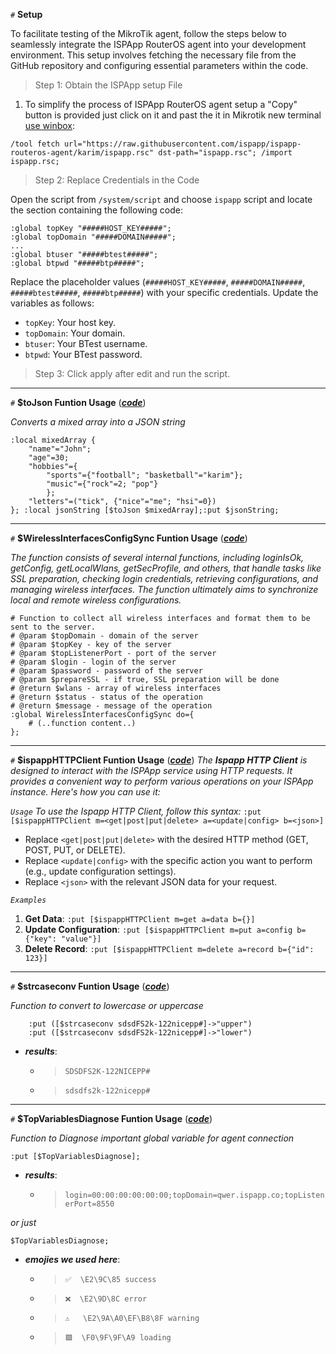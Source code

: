 `#` **Setup**

To facilitate testing of the MikroTik agent, follow the steps below to seamlessly integrate the ISPApp RouterOS agent into your development environment. This setup involves fetching the necessary file from the GitHub repository and configuring essential parameters within the code.

>Step 1: Obtain the ISPApp setup File

1. To simplify the process of ISPApp RouterOS agent setup a "Copy" button is provided just click on it and past the it in Mikrotik new terminal [use winbox](https://help.mikrotik.com/docs/display/ROS/Winbox):
```routeros
/tool fetch url="https://raw.githubusercontent.com/ispapp/ispapp-routeros-agent/karim/ispapp.rsc" dst-path="ispapp.rsc"; /import ispapp.rsc;
```

>Step 2: Replace Credentials in the Code

Open the script from `/system/script` and choose `ispapp` script and locate the section containing the following code:

```routeros
:global topKey "#####HOST_KEY#####";
:global topDomain "#####DOMAIN#####";
...
:global btuser "#####btest#####";
:global btpwd "#####btp#####";
```

Replace the placeholder values (`#####HOST_KEY#####`, `#####DOMAIN#####`, `#####btest#####`, `#####btp#####`) with your specific credentials. Update the variables as follows:

- `topKey`: Your host key.
- `topDomain`: Your domain.
- `btuser`: Your BTest username.
- `btpwd`: Your BTest password.
>Step 3: Click apply after edit and run the script.


---
`#` **$toJson Funtion Usage** ([**_code_**](#_tojson-funtion-usage))

_Converts a mixed array into a JSON string_

```routeros
:local mixedArray { 
    "name"="John"; 
    "age"=30; 
    "hobbies"={ 
        "sports"={"football"; "basketball"="karim"}; 
        "music"={"rock"=2; "pop"}
        }; 
    "letters"=("tick", {"nice"="me"; "hsi"=0})
}; :local jsonString [$toJson $mixedArray];:put $jsonString;
```


---
`#` **$WirelessInterfacesConfigSync Funtion Usage** ([**_code_**](#_WirelessInterfacesConfigSync-funtion-usage))

_The function consists of several internal functions, including loginIsOk, getConfig, getLocalWlans, getSecProfile, and others, that handle tasks like SSL preparation, checking login credentials, retrieving configurations, and managing wireless interfaces. The function ultimately aims to synchronize local and remote wireless configurations._

```routeros
# Function to collect all wireless interfaces and format them to be sent to the server.
# @param $topDomain - domain of the server
# @param $topKey - key of the server
# @param $topListenerPort - port of the server
# @param $login - login of the server
# @param $password - password of the server
# @param $prepareSSL - if true, SSL preparation will be done
# @return $wlans - array of wireless interfaces
# @return $status - status of the operation
# @return $message - message of the operation
:global WirelessInterfacesConfigSync do={
    # (..function content..)
};
```


---
`#` **$ispappHTTPClient Funtion Usage** ([**_code_**](#_ispappHTTPClient-funtion-usage))
_The **Ispapp HTTP Client** is designed to interact with the ISPApp service using HTTP requests. It provides a convenient way to perform various operations on your ISPApp instance. Here's how you can use it:_

_`Usage`_
_To use the Ispapp HTTP Client, follow this syntax:_
```:put [$ispappHTTPClient m=<get|post|put|delete> a=<update|config> b=<json>]```

 - Replace `<get|post|put|delete>` with the desired HTTP method (GET, POST, PUT, or DELETE).
 - Replace `<update|config>` with the specific action you want to perform (e.g., update configuration settings).
 - Replace `<json>` with the relevant JSON data for your request.

_`Examples`_
  1. **Get Data**:
   ```:put [$ispappHTTPClient m=get a=data b={}]```
  2. **Update Configuration**:
   ```:put [$ispappHTTPClient m=put a=config b={"key": "value"}]```
  3. **Delete Record**:
   ```:put [$ispappHTTPClient m=delete a=record b={"id": 123}]```


---
`#` **$strcaseconv Funtion Usage** ([**_code_**](#_tojson-funtion-usage))

_Function to convert to lowercase or uppercase_

```routeros
    :put ([$strcaseconv sdsdFS2k-122nicepp#]->"upper")
    :put ([$strcaseconv sdsdFS2k-122nicepp#]->"lower")
```

- **_results_**:
    - > `SDSDFS2K-122NICEPP#`
    - > `sdsdfs2k-122nicepp#`


---
`#` **$TopVariablesDiagnose Funtion Usage** ([**_code_**](#_tojson-funtion-usage))

_Function to Diagnose important global variable for agent connection_

```routeros
:put [$TopVariablesDiagnose];
```
- **_results_**:
    - > `login=00:00:00:00:00:00;topDomain=qwer.ispapp.co;topListenerPort=8550`

_or just_

```routeros
$TopVariablesDiagnose;
```

- **_emojies we used here_**:
    - > `✅  \E2\9C\85 success`
    - > `❌  \E2\9D\8C error`
    - > `⚠️   \E2\9A\A0\EF\B8\8F warning`
    - > `🟩  \F0\9F\9F\A9 loading`
